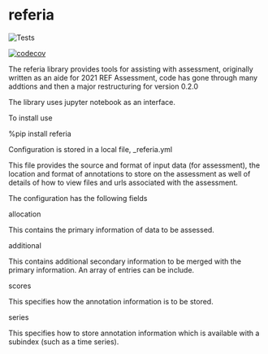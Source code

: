 # referia


![Tests](https://github.com/lawrennd/referia/actions/workflows/python-tests.yml/badge.svg)

[![codecov](https://codecov.io/gh/lawrennd/referia/branch/main/graph/badge.svg?token=YOUR_CODECOV_TOKEN)](https://codecov.io/gh/lawrennd/referia)


The referia library provides tools for assisting with assessment, originally written as an aide for 2021 REF Assessment, code has gone through many addtions and then a major restructuring for version 0.2.0

The library uses jupyter notebook as an interface. 

To install use

%pip install referia

Configuration is stored in a local file, _referia.yml

This file provides the source and format of input data (for assessment), the location and format of annotations to store on the assessment as well of details of how to view files and urls associated with the assessment.

The configuration has the following fields

allocation

This contains the primary information of data to be assessed.

additional

This contains additional secondary information to be merged with the primary information. An array of entries can be include.

scores

This specifies how the annotation information is to be stored.

series

This specifies how to store annotation information which is available with a subindex (such as a time series).


